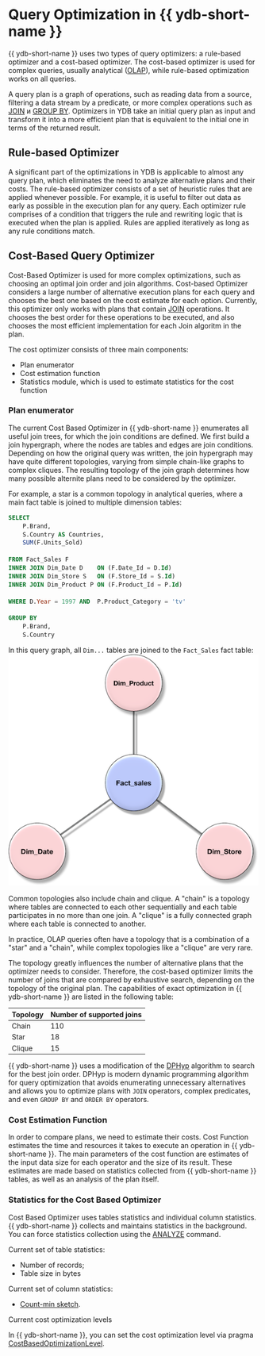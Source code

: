 # Query Optimization in {{ ydb-short-name }}

{{ ydb-short-name }} uses two types of query optimizers: a rule-based optimizer and a cost-based optimizer. The cost-based optimizer is used for complex queries, usually analytical ([OLAP](https://en.wikipedia.org/wiki/Online_analytical_processing)), while rule-based optimization works on all queries.

A query plan is a graph of operations, such as reading data from a source, filtering a data stream by a predicate, or more complex operations such as [JOIN](../yql/reference/syntax/join.md) и [GROUP BY](../yql/reference/syntax/group_by.md). Optimizers in YDB take an initial query plan as input and transform it into a more efficient plan that is equivalent to the initial one in terms of the returned result.

## Rule-based Optimizer

A significant part of the optimizations in YDB is applicable to almost any query plan, which eliminates the need to analyze alternative plans and their costs. The rule-based optimizer consists of a set of heuristic rules that are applied whenever possible. For example, it is useful to filter out data as early as possible in the execution plan for any query. Each optimizer rule comprises of a condition that triggers the rule and rewriting logic that is executed when the plan is applied. Rules are applied iteratively as long as any rule conditions match.

## Cost-Based Query Optimizer

Cost-Based Optimizer is used for more complex optimizations, such as choosing an optimal join order and join algorithms. Cost-based Optimizer considers a large number of alternative execution plans for each query and chooses the best one based on the cost estimate for each option. Currently, this optimizer only works with plans that contain [JOIN](../yql/reference/syntax/join.md) operations. It chooses the best order for these operations to be executed, and also chooses the most efficient implementation for each Join algoritm in the plan.

The cost optimizer consists of three main components:

* Plan enumerator
* Cost estimation function
* Statistics module, which is used to estimate statistics for the cost function

### Plan enumerator

The current Cost Based Optimizer in {{ ydb-short-name }} enumerates all useful join trees, for which the join conditions are defined. We first build a join hypergraph, where the nodes are tables and edges are join conditions. Depending on how the original query was written, the join hypergraph may have quite different topologies, varying from simple chain-like graphs to complex cliques. The resulting topology of the join graph determines how many possible alternite plans need to be considered by the optimizer.

For example, a star is a common topology in analytical queries, where a main fact table is joined to multiple dimension tables:

```sql
SELECT
    P.Brand,
    S.Country AS Countries,
    SUM(F.Units_Sold)

FROM Fact_Sales F
INNER JOIN Dim_Date D    ON (F.Date_Id = D.Id)
INNER JOIN Dim_Store S   ON (F.Store_Id = S.Id)
INNER JOIN Dim_Product P ON (F.Product_Id = P.Id)

WHERE D.Year = 1997 AND  P.Product_Category = 'tv'

GROUP BY
    P.Brand,
    S.Country
```

In this query graph, all `Dim...` tables are joined to the `Fact_Sales` fact table:
![Join Graph](_assets/Star-Schema.png)

Common topologies also include chain and clique. A "chain" is a topology where tables are connected to each other sequentially and each table participates in no more than one join. A "clique" is a fully connected graph where each table is connected to another.

In practice, OLAP queries often have a topology that is a combination of a "star" and a "chain", while complex topologies like a "clique" are very rare.

The topology greatly influences the number of alternative plans that the optimizer needs to consider. Therefore, the cost-based optimizer limits the number of joins that are compared by exhaustive search, depending on the topology of the original plan. The capabilities of exact optimization in {{ ydb-short-name }} are listed in the following table:

| Topology | Number of supported joins |
| -------- | ------------------------- |
| Chain | 110 |
| Star | 18 |
| Clique | 15 |

{{ ydb-short-name }} uses a modification of the [DPHyp](https://www.researchgate.net/publication/47862092_Dynamic_Programming_Strikes_Back) algorithm to search for the best join order. DPHyp is modern dynamic programming algorithm for query optimization that avoids enumerating unnecessary alternatives and allows you to optimize plans with `JOIN` operators, complex predicates, and even `GROUP BY` and `ORDER BY` operators.

### Cost Estimation Function

In order to compare plans, we need to estimate their costs. Cost Function estimates the time and resources it takes to execute an operation in {{ ydb-short-name }}. The main parameters of the cost function are estimates of the input data size for each operator and the size of its result. These estimates are made based on statistics collected from {{ ydb-short-name }} tables, as well as an analysis of the plan itself.

### Statistics for the Cost Based Optimizer

Cost Based Optimizer uses tables statistics and individual column statistics. {{ ydb-short-name }} collects and maintains statistics in the background. You can force statistics collection using the [ANALYZE](../yql/reference/yql-core/syntax/analyze.md) command.

Current set of table statistics:

* Number of records;
* Table size in bytes

Current set of column statistics:

* [Count-min sketch](https://en.wikipedia.org/wiki/Count%E2%80%93min_sketch).

Current cost optimization levels

In {{ ydb-short-name }}, you can set the cost optimization level via pragma [CostBasedOptimizationLevel](../yql/reference/syntax/pragma.md#costbasedoptimizationlevel).